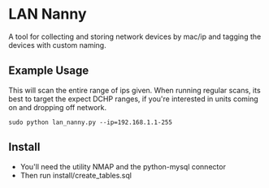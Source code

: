 # LAN Nanny
A tool for collecting and storing network devices by mac/ip and tagging the devices with custom naming.

## Example Usage
This will scan the entire range of ips given. When running regular scans, its best to target the expect DCHP ranges, if you're interested in units coming on and dropping off network.
```
sudo python lan_nanny.py --ip=192.168.1.1-255
```

## Install
- You'll need the utility NMAP and the python-mysql connector
- Then run install/create_tables.sql